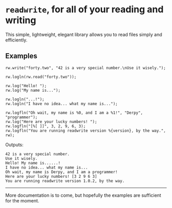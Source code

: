 # `readwrite`, for all of your reading and writing

This simple, lightweight, elegant library allows you to read files simply and efficiently.

## Examples

    rw.write("forty.two", "42 is a very special number.\nUse it wisely.");

    rw.logln(rw.read("forty.two"));

    rw.log("Hello! ");
    rw.log("My name is...");

    rw.logln("...!");
    rw.logln("I have no idea... what my name is...");

    rw.logfln("Oh wait, my name is %0, and I am a %1!", "Derpy", "programmer");
    rw.log("Here are your lucky numbers! ");
    rw.logfln("[%[ ]]", 3, 2, 9, 6, 3);
    rw.logfln("You are running readwrite version %{version}, by the way.", rw);

Outputs:

    42 is a very special number.
    Use it wisely.
    Hello! My name is......!
    I have no idea... what my name is...
    Oh wait, my name is Derpy, and I am a programmer!
    Here are your lucky numbers! [3 2 9 6 3]
    You are running readwrite version 1.0.2, by the way.

----

More documentation is to come, but hopefully the examples are sufficient for the moment.